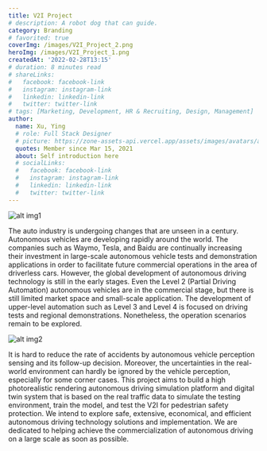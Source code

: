 ```yaml
---
title: V2I Project
# description: A robot dog that can guide.
category: Branding
# favorited: true
coverImg: /images/V2I_Project_2.png
heroImg: /images/V2I_Project_1.png
createdAt: '2022-02-28T13:15'
# duration: 8 minutes read
# shareLinks:
#   facebook: facebook-link
#   instagram: instagram-link
#   linkedin: linkedin-link
#   twitter: twitter-link
# tags: [Marketing, Development, HR & Recruiting, Design, Management]
author:
  name: Xu, Ying
  # role: Full Stack Designer
  # picture: https://zone-assets-api.vercel.app/assets/images/avatars/avatar_2.jpg
  quotes: Member since Mar 15, 2021
  about: Self introduction here
  # socialLinks:
  #   facebook: facebook-link
  #   instagram: instagram-link
  #   linkedin: linkedin-link
  #   twitter: twitter-link
---
```


![alt img1](/images/V2I_Project_1.png)

The auto industry is undergoing changes that are unseen in a century. Autonomous vehicles are developing rapidly around the world. The companies such as Waymo, Tesla, and Baidu are continually increasing their investment in large-scale autonomous vehicle tests and demonstration applications in order to facilitate future commercial operations in the area of driverless cars. However, the global development of autonomous driving technology is still in the early stages. Even the Level 2 (Partial Driving Automation) autonomous vehicles are in the commercial stage, but there is still limited market space and small-scale application. The development of upper-level automation such as Level 3 and Level 4 is focused on driving tests and regional demonstrations. Nonetheless, the operation scenarios remain to be explored.


![alt img2](/images/V2I_Project_2.png)

It is hard to reduce the rate of accidents by autonomous vehicle perception sensing and its follow-up decision. Moreover, the uncertainties in the real-world environment can hardly be ignored by the vehicle perception, especially for some corner cases. This project aims to build a high photorealistic rendering autonomous driving simulation platform and digital twin system that is based on the real traffic data to simulate the testing environment, train the model, and test the V2I for pedestrian safety protection. We intend to explore safe, extensive, economical, and efficient autonomous driving technology solutions and implementation. We are dedicated to helping achieve the commercialization of autonomous driving on a large scale as soon as possible.